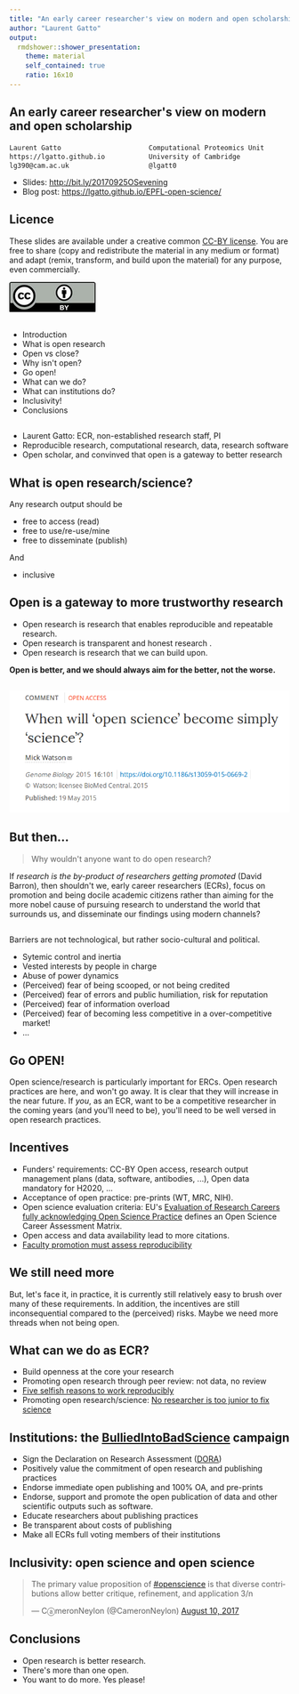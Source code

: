 ```yaml
---
title: "An early career researcher's view on modern and open scholarship"
author: "Laurent Gatto"
output:
  rmdshower::shower_presentation:
    theme: material
    self_contained: true
    ratio: 16x10
---
```


## An early career researcher's view on modern and open scholarship

```
Laurent Gatto                      Computational Proteomics Unit
https://lgatto.github.io           University of Cambridge
lg390@cam.ac.uk                    @lgatt0
```

* Slides: http://bit.ly/20170925OSevening
* Blog post: https://lgatto.github.io/EPFL-open-science/

## Licence

These slides are available under a creative common
[CC-BY license](http://creativecommons.org/licenses/by/4.0/). You are
free to share (copy and redistribute the material in any medium or
format) and adapt (remix, transform, and build upon the material) for
any purpose, even commercially.

![CC-BY](./Figures/cc1.jpg)

## 

* Introduction
* What is open research
* Open vs close?
* Why isn't open?
* Go open!
* What can we do?
* What can institutions do?
* Inclusivity!
* Conclusions

## 

* Laurent Gatto: ECR, non-established research staff, PI
* Reproducible research, computational research, data, research
  software
* Open scholar, and convinved that open is a gateway to better
  research

## What is open research/science?

Any research output should be 

* free to access (read)
* free to use/re-use/mine
* free to disseminate (publish)

And

* inclusive

## Open is a gateway to more trustworthy research

- Open research is research that enables reproducible and repeatable
  research.
- Open research is transparent and honest research .
- Open research is research that we can build upon.

**Open is better, and we should always aim for the better, not the worse.**

## 

[![When will ‘open science’ become simply ‘science’?](./Figures/doi-13059-015-0669-2.png)](https://genomebiology.biomedcentral.com/articles/10.1186/s13059-015-0669-2)


## But then...

> Why wouldn't anyone want to do open research?

If *research is the by-product of researchers getting promoted* (David
Barron), then shouldn't we, early career researchers (ECRs), focus on
promotion and being docile academic citizens rather than aiming for
the more nobel cause of pursuing research to understand the world that
surrounds us, and disseminate our findings using modern channels?

## 

Barriers are not technological, but rather socio-cultural and
political.

- Sytemic control and inertia
- Vested interests by people in charge 
- Abuse of power dynamics
- (Perceived) fear of being scooped, or not being credited
- (Perceived) fear of errors and public humiliation, risk for reputation
- (Perceived) fear of information overload
- (Perceived) fear of becoming less competitive in a over-competitive market!
- ...

## Go OPEN! 

Open science/research is particularly important for ERCs. Open
research practices are here, and won't go away. It is clear that they
will increase in the near future. If *you*, as an ECR, want to be a
competitive researcher in the coming years (and you'll need to be),
you'll need to be well versed in open research practices. 

## Incentives

* Funders' requirements: CC-BY Open access, research output management
  plans (data, software, antibodies, ...), Open data mandatory for H2020, ...
* Acceptance of open practice: pre-prints (WT, MRC, NIH).
* Open science evaluation criteria: EU's [Evaluation of Research Careers fully acknowledging Open Science Practice](https://cdn1.euraxess.org/sites/default/files/policy_library/os-rewards-wgreport-final_integrated_0.pdf) defines an Open Science Career Assessment Matrix.
* Open access and data availability lead to more citations.
* [Faculty promotion must assess reproducibility](https://www.nature.com/news/faculty-promotion-must-assess-reproducibility-1.22596)

## We still need more

But, let's face it, in practice, it is currently still relatively easy
to brush over many of these requirements. In addition, the incentives
are still inconsequential compared to the (perceived) risks. Maybe we
need more threads when not being open.

## What can we do as ECR?

* Build openness at the core your research
* Promoting open research through peer review: not data, no review
* [Five selfish reasons to work reproducibly](https://doi.org/10.1186/s13059-015-0850-7)
* Promoting open research/science: [No researcher is too junior to fix science](https://www.nature.com/news/no-researcher-is-too-junior-to-fix-science-1.21928)

## Institutions: the [BulliedIntoBadScience](http://bulliedintobadscience.org/) campaign

* Sign the Declaration on Research Assessment ([DORA](http://www.ascb.org/dora/))
* Positively value the commitment of open research and publishing practices
* Endorse immediate open publishing and 100% OA, and pre-prints
* Endorse, support and promote the open publication of data and other scientific outputs such as software.
* Educate researchers about publishing practices
* Be transparent about costs of publishing
* Make all ECRs full voting members of their institutions

## Inclusivity: open science and open science

<blockquote class="twitter-tweet" data-lang="en"><p lang="en"
dir="ltr">The primary value proposition of <a
href="https://twitter.com/hashtag/openscience?src=hash">#openscience</a>
is that diverse contributions allow better critique, refinement, and
application 3/n</p>&mdash; CⓐmeronNeylon (@CameronNeylon) <a
href="https://twitter.com/CameronNeylon/status/895546764861853696">August
10, 2017</a></blockquote> <script async
src="//platform.twitter.com/widgets.js" charset="utf-8"></script>

## Conclusions

* Open research is better research.
* There's more than one open.
* You want to do more. Yes please! 
